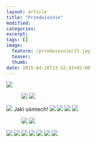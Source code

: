 ```yaml
---
layout: article
title: "Przedwiośnie"
modified:
categories: 
excerpt:
tags: []
image:
  feature: /przedwiosnie/11.jpg
  teaser:
  thumb:
date: 2015-04-26T23:52:43+02:00
---
```


<img src="http://nikodamn.github.io/images/przedwiosnie/3.jpg">

<figure class="half">
    <img src="http://nikodamn.github.io/images/przedwiosnie/4.jpg">
    <img src="http://nikodamn.github.io/images/przedwiosnie/1.jpg">
</figure>

<img src="http://nikodamn.github.io/images/przedwiosnie/2.jpg">
<description>Jaki uśmiech!</description>

<img src="http://nikodamn.github.io/images/przedwiosnie/5.jpg">

<img src="http://nikodamn.github.io/images/przedwiosnie/6.jpg">

<img src="http://nikodamn.github.io/images/przedwiosnie/8.jpg">

<img src="http://nikodamn.github.io/images/przedwiosnie/7.jpg">

<figure class="half">
    <img src="http://nikodamn.github.io/images/przedwiosnie/10.jpg">
    <img src="http://nikodamn.github.io/images/przedwiosnie/13.jpg">
</figure>

<img src="http://nikodamn.github.io/images/przedwiosnie/12.jpg">

<img src="http://nikodamn.github.io/images/przedwiosnie/9.jpg">

<img src="http://nikodamn.github.io/images/przedwiosnie/14.jpg">

<img src="http://nikodamn.github.io/images/przedwiosnie/15.jpg">

<img src="http://nikodamn.github.io/images/przedwiosnie/16.jpg">

<img src="http://nikodamn.github.io/images/przedwiosnie/17.jpg">

<img src="http://nikodamn.github.io/images/przedwiosnie/18.jpg">
